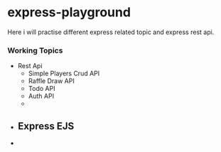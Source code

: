 # express-playground

Here i will practise different express related topic and express rest api.

### Working Topics
- Rest Api
  - Simple Players Crud API
  - Raffle Draw API
  - Todo API
  - Auth API
  - 
- Express EJS
  -
- 




